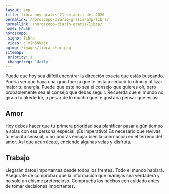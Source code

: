 ```yaml
---
layout: amp
title: libra hoy gratis 21 de abril del 2020 
permalink: /horoscopo-diario-gratis/amp/libra/
normallink: /horoscopo-diario-gratis/libra/
home: FALSE
horoscopo:
 signo: libra
 video: g_VIh3NkXjc
ogimg: /images/libra_char.png
sitemap:
 priority: 1
 changefreq: 'daily'
---
```



Puede que hoy sea difícil encontrar la dirección exacta que estás buscando. Podría ser que haya una gran fuerza que te insta a reducir tu ritmo y utilizar mejor tu energía. Puede que este no sea el consejo que quieres oír, pero probablemente sea el consejo que debas seguir. Recuerda que el mundo no gira a tu alrededor, a pesar de lo mucho que te gustaría pensar que es así.

## Amor

Hoy debes hacer que tu primera prioridad sea planificar pasar algún tiempo a solas con esa persona especial. ¡Es imperativo! Es necesario que revivas tu espíritu sensual, o no podrás encajar bien la conmoción en el terreno del amor. Así que acurrúcate, enciende algunas velas y disfruta.

## Trabajo

Llegarán datos importantes desde todos los frentes. Todo el mundo hablará. Asegúrate de comprobar que la información que manejas sea verdadera y no solo un chisme pretencioso. Comprueba los hechos con cuidado antes de tomar decisiones importantes.